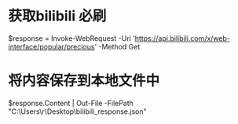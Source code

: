 # 获取bilibili 必刷

$response = Invoke-WebRequest -Uri 'https://api.bilibili.com/x/web-interface/popular/precious' -Method Get

# 将内容保存到本地文件中
$response.Content | Out-File -FilePath "C:\Users\r\Desktop\bilibili_response.json"
